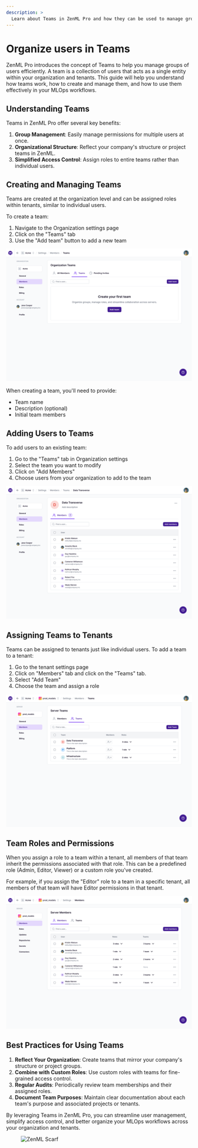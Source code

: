 ```yaml
---
description: >
  Learn about Teams in ZenML Pro and how they can be used to manage groups of users across your organization and tenants.
---
```


# Organize users in Teams

ZenML Pro introduces the concept of Teams to help you manage groups of users efficiently. A team is a collection of users that acts as a single entity within your organization and tenants. This guide will help you understand how teams work, how to create and manage them, and how to use them effectively in your MLOps workflows.

## Understanding Teams

Teams in ZenML Pro offer several key benefits:

1. **Group Management**: Easily manage permissions for multiple users at once.
2. **Organizational Structure**: Reflect your company's structure or project teams in ZenML.
3. **Simplified Access Control**: Assign roles to entire teams rather than individual users.

## Creating and Managing Teams

Teams are created at the organization level and can be assigned roles within tenants, similar to individual users.

To create a team:

1. Navigate to the Organization settings page
2. Click on the "Teams" tab
3. Use the "Add team" button to add a new team

![Create Team](../../.gitbook/assets/create_team.png)

When creating a team, you'll need to provide:

- Team name
- Description (optional)
- Initial team members

## Adding Users to Teams

To add users to an existing team:

1. Go to the "Teams" tab in Organization settings
2. Select the team you want to modify
3. Click on "Add Members"
4. Choose users from your organization to add to the team

![Add Team Members](../../.gitbook/assets/add_team_members.png)

## Assigning Teams to Tenants

Teams can be assigned to tenants just like individual users. To add a team to a tenant:

1. Go to the tenant settings page
2. Click on "Members" tab and click on the "Teams" tab.
3. Select "Add Team"
4. Choose the team and assign a role

![Assign Team to Tenant](../../.gitbook/assets/assign_team_to_tenant.png)

## Team Roles and Permissions

When you assign a role to a team within a tenant, all members of that team inherit the permissions associated with that role. This can be a predefined role (Admin, Editor, Viewer) or a custom role you've created.

For example, if you assign the "Editor" role to a team in a specific tenant, all members of that team will have Editor permissions in that tenant.

![Team Roles](../../.gitbook/assets/team_roles.png)

## Best Practices for Using Teams

1. **Reflect Your Organization**: Create teams that mirror your company's structure or project groups.
3. **Combine with Custom Roles**: Use custom roles with teams for fine-grained access control.
4. **Regular Audits**: Periodically review team memberships and their assigned roles.
5. **Document Team Purposes**: Maintain clear documentation about each team's purpose and associated projects or tenants.

By leveraging Teams in ZenML Pro, you can streamline user management, simplify access control, and better organize your MLOps workflows across your organization and tenants.<!-- For scarf -->
<figure><img alt="ZenML Scarf" referrerpolicy="no-referrer-when-downgrade" src="https://static.scarf.sh/a.png?x-pxid=f0b4f458-0a54-4fcd-aa95-d5ee424815bc" /></figure>


